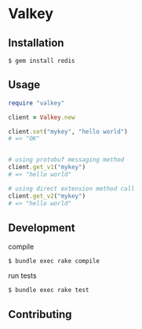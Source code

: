 # Valkey

## Installation

```
$ gem install redis
```

## Usage

```ruby
require "valkey"

client = Valkey.new

client.set("mykey", "hello world")
# => "OK"


# using protobuf messaging method
client.get_v1("mykey")
# => "hello world"

# using direct extension method call
client.get_v2("mykey")
# => "hello world"
```

## Development

compile

```
$ bundle exec rake compile
```

run tests

```
$ bundle exec rake test
```
## Contributing
